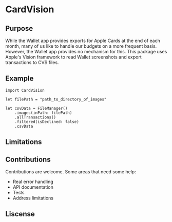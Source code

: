 # CardVision

## Purpose

While the Wallet app provides exports for Apple Cards at the end of each month, many of us like to handle our budgets on a more frequent basis. However, the Wallet app provides no mechanism for this. This package uses Apple's Vision framework to read Wallet screenshots and export transactions to CVS files.

## Example

```
import CardVision

let filePath = "path_to_directory_of_images"

let csvData = FileManager()
    .images(inPath: filePath)
    .allTransactions()
    .filtered(isDeclined: false)
    .csvData
```

## Limitations



## Contributions

Contributions are welcome. Some areas that need some help:

* Real error handling
* API documentation
* Tests
* Address limitations

## Liscense
